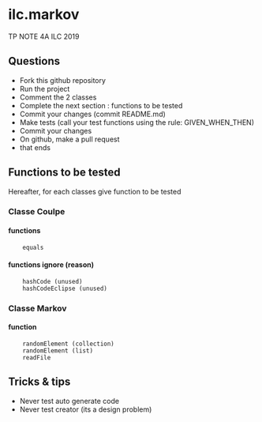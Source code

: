 # ilc.markov
TP NOTE 4A ILC 2019

## Questions
- Fork this github repository
- Run the project
- Comment the 2 classes
- Complete the next section : functions to be tested
- Commit your changes (commit README.md)
- Make tests (call your test functions using the rule: GIVEN_WHEN_THEN) 
- Commit your changes
- On github, make a pull request 
- that ends

## Functions to be tested
Hereafter, for each classes give function to be tested 

### Classe Coulpe
#### functions
        equals
#### functions ignore (reason)
        hashCode (unused)
        hashCodeEclipse (unused)

### Classe Markov
#### function
        randomElement (collection)
        randomElement (list)
        readFile

## Tricks & tips

- Never test auto generate code
- Never test creator (its a design problem)
